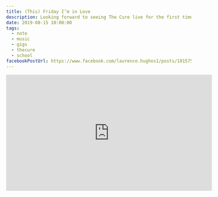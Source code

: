 ```yaml
---
title: (This) Friday I’m in Love
description: Looking forward to seeing The Cure live for the first time
date: 2019-08-15 10:00:00
tags:
  - note
  - music
  - gigs
  - thecure
  - school
facebookPostUrl: https://www.facebook.com/laurence.hughes1/posts/10157536666629948
---
```


<!-- apply width and height attributes as a baseline before progressively enhancing when CSS loaded -->
<div class="aspect-ratio-wide">
  <iframe title="Video of Fascination Street (Extended Mix) by The Cure" loading="lazy" width="560" height="315" src="https://www.youtube-nocookie.com/embed/rzmL7ZPq1bM" frameborder="0" allow="accelerometer; autoplay; encrypted-media; gyroscope; picture-in-picture" allowfullscreen></iframe>
</div>
